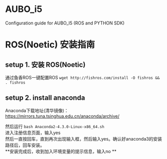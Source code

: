 # AUBO_i5
Configuration guide for AUBO_I5 (ROS and PYTHON SDK)

# ROS(Noetic) 安装指南

## setup 1. 安装 ROS(Noetic)
通过鱼香ROS一键配置ROS
`wget http://fishros.com/install -O fishros && . fishros`

## setup 2. install anaconda
Anaconda下载地址(清华镜像)：<https://mirrors.tuna.tsinghua.edu.cn/anaconda/archive/> 

然后运行
`bash Anaconda2-4.3.0-Linux-x86_64.sh`  
进入注册信息页面，输入yes   
然后一直按回车，直到再次出现输入框，然后输入yes。确认好anaconda3的安装路径后，回车安装。  
**安装完成后，收到加入环境变量的提示信息，输入no **  
